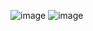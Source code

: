 ![image](https://github.com/blqies20/FaseOne_149/assets/115076099/ed444212-e6a5-4bb4-89f8-f61401ead622)
![image](https://github.com/blqies20/FaseOne_149/assets/115076099/80f09417-5483-41ee-9f53-64fea56b3b67)
